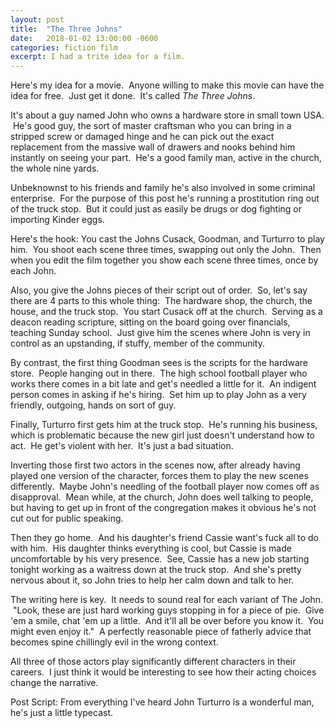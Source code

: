 ```yaml
---
layout: post
title:  "The Three Johns"
date:   2018-01-02 13:00:00 -0600
categories: fiction film
excerpt: I had a trite idea for a film.
---
```

Here's my idea for a movie.  Anyone willing to make this movie can have the idea for free.  Just get it done.  It's called <em>The Three Johns</em>.

It's about a guy named John who owns a hardware store in small town USA.  He's good guy, the sort of master craftsman who you can bring in a stripped screw or damaged hinge and he can pick out the exact replacement from the massive wall of drawers and nooks behind him instantly on seeing your part.  He's a good family man, active in the church, the whole nine yards.

Unbeknownst to his friends and family he's also involved in some criminal enterprise.  For the purpose of this post he's running a prostitution ring out of the truck stop.  But it could just as easily be drugs or dog fighting or importing Kinder eggs.

Here's the hook: You cast the Johns Cusack, Goodman, and Turturro to play him.  You shoot each scene three times, swapping out only the John.  Then when you edit the film together you show each scene three times, once by each John.

Also, you give the Johns pieces of their script out of order.  So, let's say there are 4 parts to this whole thing:  The hardware shop, the church, the house, and the truck stop.  You start Cusack off at the church.  Serving as a deacon reading scripture, sitting on the board going over financials, teaching Sunday school.  Just give him the scenes where John is very in control as an upstanding, if stuffy, member of the community.

By contrast, the first thing Goodman sees is the scripts for the hardware store.  People hanging out in there.  The high school football player who works there comes in a bit late and get's needled a little for it.  An indigent person comes in asking if he's hiring.  Set him up to play John as a very friendly, outgoing, hands on sort of guy.

Finally, Turturro first gets him at the truck stop.  He's running his business, which is problematic because the new girl just doesn't understand how to act.  He get's violent with her.  It's just a bad situation.

Inverting those first two actors in the scenes now, after already having played one version of the character, forces them to play the new scenes differently.  Maybe John's needling of the football player now comes off as disapproval.  Mean while, at the church, John does well talking to people, but having to get up in front of the congregation makes it obvious he's not cut out for public speaking.

Then they go home.  And his daughter's friend Cassie want's fuck all to do with him.  His daughter thinks everything is cool, but Cassie is made uncomfortable by his very presence.  See, Cassie has a new job starting tonight working as a waitress down at the truck stop.  And she's pretty nervous about it, so John tries to help her calm down and talk to her.

The writing here is key.  It needs to sound real for each variant of The John.  "Look, these are just hard working guys stopping in for a piece of pie.  Give 'em a smile, chat 'em up a little.  And it'll all be over before you know it.  You might even enjoy it."  A perfectly reasonable piece of fatherly advice that becomes spine chillingly evil in the wrong context.

All three of those actors play significantly different characters in their careers.  I just think it would be interesting to see how their acting choices change the narrative.

Post Script: From everything I've heard John Turturro is a wonderful man, he's just a little typecast.